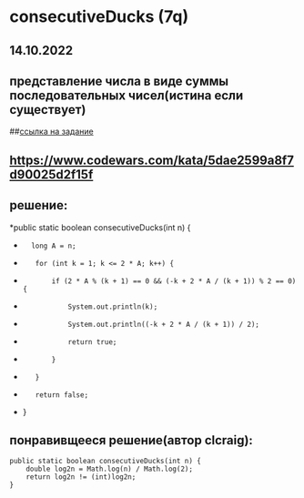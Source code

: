 # consecutiveDucks (7q)
## 14.10.2022
## представление числа в виде суммы последовательных чисел(истина если существует)
##[ссылка на задание]()
## https://www.codewars.com/kata/5dae2599a8f7d90025d2f15f
## решение:
*public static boolean consecutiveDucks(int n) {
*       long A = n;
*        for (int k = 1; k <= 2 * A; k++) {
*            if (2 * A % (k + 1) == 0 && (-k + 2 * A / (k + 1)) % 2 == 0) {
*                System.out.println(k);
*                System.out.println((-k + 2 * A / (k + 1)) / 2);
*                return true;
*            }
*        }
*        return false;
*    }
## понравивщееся решение(автор clcraig):
    public static boolean consecutiveDucks(int n) {
        double log2n = Math.log(n) / Math.log(2);
        return log2n != (int)log2n;
    }
